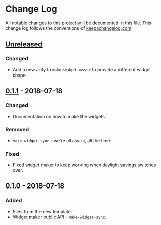 # Change Log
All notable changes to this project will be documented in this file. This change log follows the conventions of [keepachangelog.com](http://keepachangelog.com/).

## [Unreleased]
### Changed
- Add a new arity to `make-widget-async` to provide a different widget shape.

## [0.1.1] - 2018-07-18
### Changed
- Documentation on how to make the widgets.

### Removed
- `make-widget-sync` - we're all async, all the time.

### Fixed
- Fixed widget maker to keep working when daylight savings switches over.

## 0.1.0 - 2018-07-18
### Added
- Files from the new template.
- Widget maker public API - `make-widget-sync`.

[Unreleased]: https://github.com/your-name/func3/compare/0.1.1...HEAD
[0.1.1]: https://github.com/your-name/func3/compare/0.1.0...0.1.1
